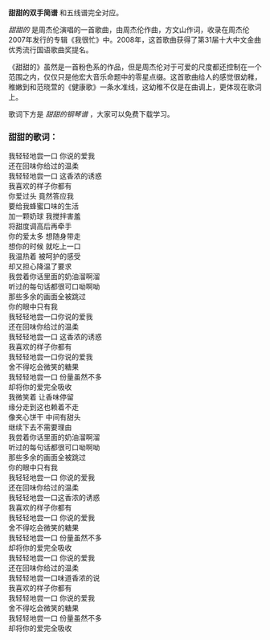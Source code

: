 

**甜甜的双手简谱** 和五线谱完全对应。

_甜甜的_
是周杰伦演唱的一首歌曲，由周杰伦作曲，方文山作词，收录在周杰伦2007年发行的专辑《我很忙》中。2008年，这首歌曲获得了第31届十大中文金曲优秀流行国语歌曲奖提名。

《甜甜的》虽然是一首粉色系的作品，但是周杰伦对于可爱的尺度都还控制在一个范围之内，仅仅只是他宏大音乐命题中的零星点缀。这首歌曲给人的感觉很幼稚，稚嫩到和范晓萱的《健康歌》一条水准线，这幼稚不仅是在曲调上，更体现在歌词上。

歌词下方是 _甜甜的钢琴谱_ ，大家可以免费下载学习。

### 甜甜的歌词：

我轻轻地尝一口 你说的爱我  
还在回味你给过的温柔  
我轻轻地尝一口 这香浓的诱惑  
我喜欢的样子你都有  
你爱过头 竟然答应我  
要给我蜂蜜口味的生活  
加一颗奶球 我搅拌害羞  
将甜度调高后再牵手  
你的爱太多 想随身带走  
想你的时候 就吃上一口  
我温热着 被呵护的感受  
却又担心降温了要求  
我尝着你话里面的奶油溜啊溜  
听过的每句话都很可口呦啊呦  
那些多余的画面全被跳过  
你的眼中只有我  
我轻轻地尝一口你说的爱我  
还在回味你给过的温柔  
我轻轻地尝一口 这香浓的诱惑  
我喜欢的样子你都有  
我轻轻地尝一口你说的爱我  
舍不得吃会微笑的糖果  
我轻轻地尝一口 份量虽然不多  
却将你的爱完全吸收  
我微笑着 让香味停留  
缘分走到这也赖着不走  
像夹心饼干 中间有甜头  
继续下去不需要理由  
我尝着你话里面的奶油溜啊溜  
听过的每句话都很可口呦啊呦  
那些多余的画面全被跳过  
你的眼中只有我  
我轻轻地尝一口 你说的爱我  
还在回味你给过的温柔  
我轻轻地尝一口这香浓的诱惑  
我喜欢的样子你都有  
我轻轻地尝一口 你说的爱我  
舍不得吃会微笑的糖果  
我轻轻地尝一口 份量虽然不多  
却将你的爱完全吸收  
我轻轻地尝一口 你说的爱我  
还在回味你给过的温柔  
我轻轻地尝一口味道香浓的说  
我喜欢的样子你都有  
我轻轻地尝一口 你说的爱我  
舍不得吃会微笑的糖果  
我轻轻地尝一口 份量虽然不多  
却将你的爱完全吸收


